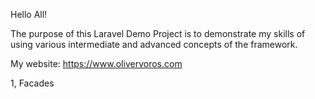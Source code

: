 Hello All!

The purpose of this Laravel Demo Project is to demonstrate my skills of using various intermediate and advanced concepts of the framework.

My website: https://www.olivervoros.com

1, Facades



